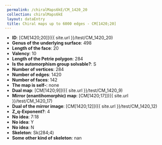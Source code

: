 ```yaml
--- 
 permalink: /chiralMaps6kE/CM_1420_20 
 collection: chiralMaps6kE
 layout: dataEntry
 title: Chiral maps up to 6000 edges - CM[1420;20]
---
```


- **ID**: [CM[1420;20]]({{ site.url }}/test/CM_1420_20)
- **Genus of the underlying surface**: 498
- **Length of the face**: 20
- **Valency**: 10
- **Length of the Petrie polygon**: 284
- **Is the automorphism group solvable?**: S
- **Number of vertices**: 284
- **Number of edges**: 1420
- **Number of faces**: 142
- **The map is self-**: none
- **Dual map**: [CM[1420;9]]({{ site.url }}/test/CM_1420_9)
- **Mirror (enantihomorphic) map**: [CM[1420;17]]({{ site.url }}/test/CM_1420_17)
- **Dual of the mirror image**: [CM[1420;12]]({{ site.url }}/test/CM_1420_12)
- **Z_q-Exponent?**: 4
- **No idea**:  7:18
- **No idea**: Y
- **No idea**: N
- **Skeleton**: Sk(284;4)
- **Some other kind of skeleton**: nan
